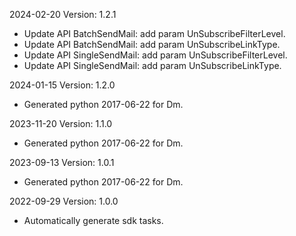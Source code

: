 2024-02-20 Version: 1.2.1
- Update API BatchSendMail: add param UnSubscribeFilterLevel.
- Update API BatchSendMail: add param UnSubscribeLinkType.
- Update API SingleSendMail: add param UnSubscribeFilterLevel.
- Update API SingleSendMail: add param UnSubscribeLinkType.


2024-01-15 Version: 1.2.0
- Generated python 2017-06-22 for Dm.

2023-11-20 Version: 1.1.0
- Generated python 2017-06-22 for Dm.

2023-09-13 Version: 1.0.1
- Generated python 2017-06-22 for Dm.

2022-09-29 Version: 1.0.0
- Automatically generate sdk tasks.

